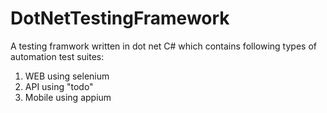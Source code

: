 # DotNetTestingFramework

A testing framwork written in dot net C# which contains following types of automation test suites:
1. WEB using selenium
2. API using "todo"
3. Mobile using appium